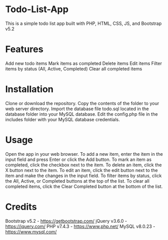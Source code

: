 # Todo-List-App

This is a simple todo list app built with PHP, HTML, CSS, JS, and Bootstrap v5.2 

# Features
Add new todo items
Mark items as completed
Delete items
Edit items
Filter items by status (All, Active, Completed)
Clear all completed items

# Installation
Clone or download the repository.
Copy the contents of the folder to your web server directory.
Import the database file todo.sql located in the database folder into your MySQL database.
Edit the config.php file in the includes folder with your MySQL database credentials.

# Usage
Open the app in your web browser.
To add a new item, enter the item in the input field and press Enter or click the Add button.
To mark an item as completed, click the checkbox next to the item.
To delete an item, click the X button next to the item.
To edit an item, click the edit button next to the item and make the changes in the input field.
To filter items by status, click the All, Active, or Completed buttons at the top of the list.
To clear all completed items, click the Clear Completed button at the bottom of the list.
# Credits
Bootstrap v5.2 - https://getbootstrap.com/
jQuery v3.6.0 - https://jquery.com/
PHP v7.4.3 - https://www.php.net/
MySQL v8.0.23 - https://www.mysql.com/
